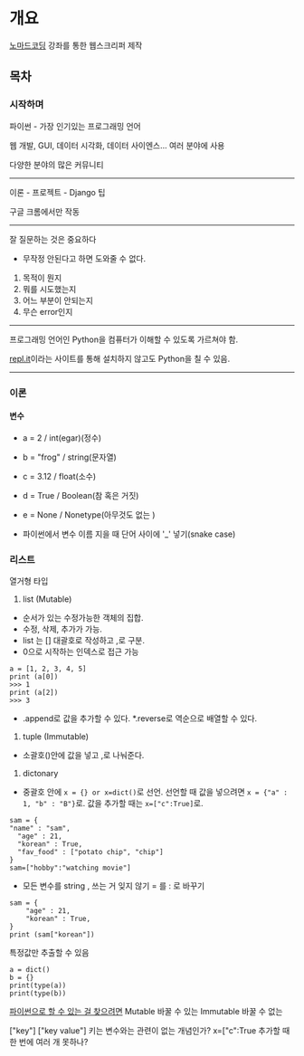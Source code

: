
# 개요

[노마드코딩](https://nomadcoders.co/) 강좌를 통한 웹스크리퍼 제작

## 목차



### 시작하며

파이썬 - 가장 인기있는 프로그래밍 언어

웹 개발, GUI, 데이터 시각화, 데이터 사이엔스... 여러 분야에 사용

다양한 분야의 많은 커뮤니티

---

이론 - 프로젝트 - Django 팁

구글 크롬에서만 작동

---

잘 질문하는 것은 중요하다
* 무작정 안된다고 하면 도와줄 수 없다.
1. 목적이 뭔지
2. 뭐를 시도했는지
3. 어느 부분이 안되는지
4. 무슨 error인지

---

프로그래밍 언어인 Python을 컴퓨터가 이해할 수 있도록 가르쳐야 함.

[repl.it](repl.it)이라는 사이트를 통해 설치하지 않고도 Python을 칠 수 있음.

---

### 이론

#### 변수

* a = 2 / int(egar)(정수)
* b = "frog" / string(문자열)
* c = 3.12 / float(소수)
* d = True / Boolean(참 혹은 거짓)
* e = None / Nonetype(아무것도 없는 )

* 파이썬에서 변수 이름 지을 때 단어 사이에 '_' 넣기(snake case)

### 리스트

열거형 타입
1. list (Mutable)
  * 순서가 있는 수정가능한 객체의 집합.
  * 수정, 삭제, 추가가 가능.
  * list 는 [] 대괄호로 작성하고 ,로 구분.
  * 0으로 시작하는 인덱스로 접근 가능
  ```
  a = [1, 2, 3, 4, 5]
  print (a[0])
  >>> 1
  print (a[2])
  >>> 3
  ```
  * .append로 값을 추가할 수 있다.
  *.reverse로 역순으로 배열할 수 있다.
1. tuple (Immutable)
  * 소괄호()안에 값을 넣고 ,로 나눠준다.
  
1. dictonary 
  * 중괄호 안에 `x = {} or x=dict()`로 선언. 선언할 때 값을 넣으려면 `x = {"a" : 1, "b" : "B"}`로. 값을 추가할 때는 `x=["c":True]`로.
  ```
  sam = {
  "name" : "sam",
    "age" : 21,
    "korean" : True,
    "fav_food" : ["potato chip", "chip"]
}
sam=["hobby":"watching movie"]
```
* 모든 변수를 string
, 쓰는 거 잊지 않기
= 를 : 로 바꾸기

```
sam = {
    "age" : 21,
    "korean" : True, 
}
print (sam["korean"])
```
특정값만 추출할 수 있음

```
a = dict()
b = {}
print(type(a))
print(type(b))
```

[파이썬으로 할 수 있는 걸 찾으려면](https://docs.python.org/3/library/)
Mutable 바꿀 수 있는
Immutable 바꿀 수 없는

["key"] ["key value"]
키는 변수와는 관련이 없는 개념인가?
x=["c":True
추가할 때 한 번에 여러 개 못하나?

